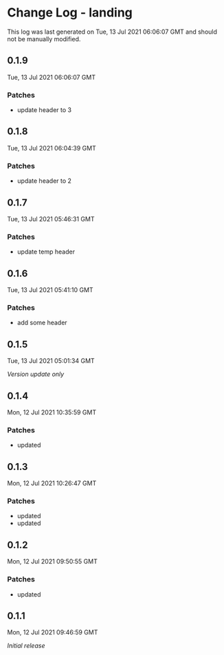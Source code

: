 # Change Log - landing

This log was last generated on Tue, 13 Jul 2021 06:06:07 GMT and should not be manually modified.

## 0.1.9
Tue, 13 Jul 2021 06:06:07 GMT

### Patches

- update header to 3

## 0.1.8
Tue, 13 Jul 2021 06:04:39 GMT

### Patches

- update header to 2

## 0.1.7
Tue, 13 Jul 2021 05:46:31 GMT

### Patches

- update temp header

## 0.1.6
Tue, 13 Jul 2021 05:41:10 GMT

### Patches

- add some header

## 0.1.5
Tue, 13 Jul 2021 05:01:34 GMT

_Version update only_

## 0.1.4
Mon, 12 Jul 2021 10:35:59 GMT

### Patches

- updated

## 0.1.3
Mon, 12 Jul 2021 10:26:47 GMT

### Patches

- updated
- updated

## 0.1.2
Mon, 12 Jul 2021 09:50:55 GMT

### Patches

- updated

## 0.1.1
Mon, 12 Jul 2021 09:46:59 GMT

_Initial release_

